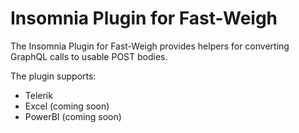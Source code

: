 # Insomnia Plugin for Fast-Weigh

The Insomnia Plugin for Fast-Weigh provides helpers for converting GraphQL calls to usable POST bodies. 

The plugin supports:

- Telerik
- Excel (coming soon)
- PowerBI (coming soon)